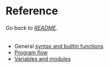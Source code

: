 # Reference
###### Go back to [README](../README.md).

- General [syntax and builtin functions](reference/structure_syntax_builtins.md)
- [Program flow](reference/program_flow.md)
- [Variables and modules](reference/variables_modules.md)